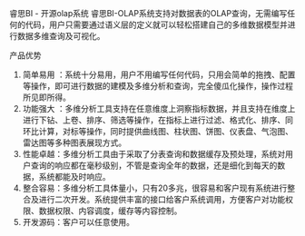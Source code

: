 睿思BI - 开源olap系统
睿思BI-OLAP系统支持对数据表的OLAP查询，无需编写任何的代码，用户只需要通过语义层的定义就可以轻松搭建自己的多维数据模型并进行数据多维查询及可视化。

产品优势
1.	简单易用 ：系统十分易用，用户不用编写任何代码，只用会简单的拖拽、配置等操作，即可进行数据的建模及多维分析和查询，完全傻瓜化操作，操作过程所见即所得。
2.	功能强大 ：多维分析工具支持在任意维度上洞察指标数据，并且支持在维度上进行下钻、上卷、排序、筛选等操作，在指标上进行过滤、格式化、排序、同环比计算，对标等操作，同时提供曲线图、柱状图、饼图、仪表盘、气泡图、雷达图等多种图表展现方式。
3.	性能卓越：多维分析工具由于采取了分表查询和数据缓存及预处理，系统对用户查询的响应都在毫秒级别，不管是查询全年的数据，还是细化到每天的数据，系统都能及时响应。 
4.	整合容易：多维分析工具体量小，只有20多兆，很容易和客户现有系统进行整合及进行二次开发。系统提供丰富的接口给客户系统调用，方便客户对功能权限、数据权限、内容调度，缓存等内容控制。
5.  开发源码：客户可以任意使用。
